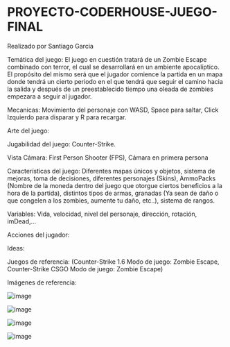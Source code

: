 # PROYECTO-CODERHOUSE-JUEGO-FINAL
Realizado por Santiago Garcia

Temática del juego: El juego en cuestión tratará de un Zombie Escape combinado con terror, el cual se desarrollará en un ambiente apocalíptico. El propósito del mismo será que el jugador comience la partida en un mapa donde tendrá un cierto periodo en el que tendrá que seguir el camino hacia la salida y después de un preestablecido tiempo una oleada de zombies empezara a seguir al jugador.

Mecanicas: Movimiento del personaje con WASD, Space para saltar, Click Izquierdo para disparar y R para recargar.

Arte del juego:

Jugabilidad del juego: Counter-Strike.

Vista Cámara: First Person Shooter (FPS), Cámara en primera persona

Características del juego: Diferentes mapas únicos y objetos, sistema de mejoras, toma de decisiones, diferentes personajes (Skins), AmmoPacks (Nombre de la moneda dentro del juego que otorgue ciertos beneficios a la hora de la partida), distintos tipos de armas, granadas (Ya sean de daño o que congelen a los zombies, aumente tu daño, etc..), sistema de rangos.

Variables: Vida, velocidad, nivel del personaje, dirección, rotación, imDead,...

Acciones del jugador:

Ideas:

Juegos de referencia: (Counter-Strike 1.6 Modo de juego: Zombie Escape, Counter-Strike CSGO Modo de juego: Zombie Escape)

Imágenes de referencia:

![image](https://user-images.githubusercontent.com/108006771/200960041-6fbe860c-ad28-4df3-8468-4aa50166ca54.png)

![image](https://user-images.githubusercontent.com/108006771/200960068-e9b7e1dc-5e13-4856-b87c-32b381189527.png)

![image](https://user-images.githubusercontent.com/108006771/200960093-b2dec4a1-c6f7-4dbf-abd9-4ddca6e52589.png)

![image](https://user-images.githubusercontent.com/108006771/200960105-931bd0f5-c916-48a1-9803-bb4e66c83d8a.png)




